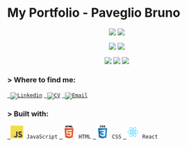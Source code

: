 # My Portfolio - Paveglio Bruno

<p align="center">
  <img height="200" src="https://res.cloudinary.com/dlexbrcrv/image/upload/v1623695931/Proyects/Portfolio/P-2_sqribl.png" />
   <img height="200" src="https://res.cloudinary.com/dlexbrcrv/image/upload/v1623695932/Proyects/Portfolio/P-1_sudmtl.png" />
</p>
<p align="center">
  <img height="200" src="https://res.cloudinary.com/dlexbrcrv/image/upload/v1687007821/Proyects/Portfolio/Screen_Shot_2023-06-17_a_la_s_15.13.48_hzd57x.png" />
   <img height="200" src="https://res.cloudinary.com/dlexbrcrv/image/upload/v1687007825/Proyects/Portfolio/Screen_Shot_2023-06-17_a_la_s_15.14.25_svvn0o.png" />
</p>
<p align="center">
   <img height="350" src="https://res.cloudinary.com/dlexbrcrv/image/upload/v1623855255/Proyects/Portfolio/P-3_xx3al7.png" />
   <img height="350" src="https://res.cloudinary.com/dlexbrcrv/image/upload/v1623855255/Proyects/Portfolio/P-4_uhbwkv.png" />
   <img height="350" src="https://res.cloudinary.com/dlexbrcrv/image/upload/v1623855255/Proyects/Portfolio/P-5_atdcwi.png" />
</p>

<h3> > Where to find me: </h3>
<p align="left">
  <code><a href="https://www.linkedin.com/in/pavegliobruno/" target="_blank"> <img src="https://res.cloudinary.com/dlexbrcrv/image/upload/v1621273442/Proyects/linkedin_1_wfivod.svg" alt="Linkedin" height="30"/></a></code>
  <code><a href="https://drive.google.com/drive/folders/1ltpZjk-YCHUSK4JWtLGcPSjjm98nLtOa?usp=sharing" target="_blank"> <img src="https://res.cloudinary.com/dlexbrcrv/image/upload/v1621273444/Proyects/cv_ctuedj.svg" alt="CV" height="30"/></a></code>
  <code><a href="https://mail.google.com/mail/u/0/?fs=1&to=pavegliobruno@gmail.com&tf=cm" target="_blank"> <img src="https://res.cloudinary.com/dlexbrcrv/image/upload/v1621291618/Proyects/email_wyxjlw.svg" alt="Email" height="30"/></a></code>
  
</p>

<h3> > Built with: </h3>

<p align="left">
  <code><a href="https://developer.mozilla.org/en-US/docs/Web/JavaScript" target="_blank"> <img src="https://raw.githubusercontent.com/devicons/devicon/master/icons/javascript/javascript-original.svg" alt="javascript" height="30"/></a> JavaScript</code>
  <code><a href="https://www.w3.org/html/" target="_blank"> <img src="https://raw.githubusercontent.com/devicons/devicon/master/icons/html5/html5-original-wordmark.svg" alt="html5" height="30"/></a> HTML</code>
  <code><a href="https://developer.mozilla.org/es/docs/Web/CSS" target="_blank"> <img src="https://raw.githubusercontent.com/github/explore/80688e429a7d4ef2fca1e82350fe8e3517d3494d/topics/css/css.png" alt="html5" height="30"/></a> CSS</code>
  <code><a href="https://reactjs.org/" target="_blank"> <img src="https://raw.githubusercontent.com/github/explore/80688e429a7d4ef2fca1e82350fe8e3517d3494d/topics/react/react.png" alt="react" height="30"/></a> React</code>
</p>
